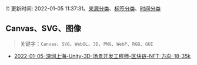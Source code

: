 :alarm_clock: 更新时间: 2022-01-05 11:37:31。[来源分类](../README.md)、[标签分类](../TAGS.md)、[时间分类](../TIMELINE.md)

## Canvas、SVG、图像


> 关键字：`Canvas`、`SVG`、`WebGL`、`3D`、`PNG`、`WebP`、`RGB`、`GUI`



- [2022-01-05-深圳上海-Unity-3D-场景开发工程师-区块链-NFT-方向-18-35k](https://www.v2ex.com/t/826390) 